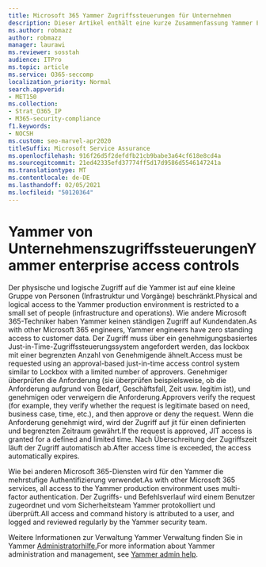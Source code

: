 ```yaml
---
title: Microsoft 365 Yammer Zugriffssteuerungen für Unternehmen
description: Dieser Artikel enthält eine kurze Zusammenfassung Yammer Enterprise Access Controls in der Produktionsumgebung.
ms.author: robmazz
author: robmazz
manager: laurawi
ms.reviewer: sosstah
audience: ITPro
ms.topic: article
ms.service: O365-seccomp
localization_priority: Normal
search.appverid:
- MET150
ms.collection:
- Strat_O365_IP
- M365-security-compliance
f1.keywords:
- NOCSH
ms.custom: seo-marvel-apr2020
titleSuffix: Microsoft Service Assurance
ms.openlocfilehash: 916f26d5f2defdfb21cb9babe3a64cf618e8cd4a
ms.sourcegitcommit: 21ed42335efd37774ff5d17d9586d5546147241a
ms.translationtype: MT
ms.contentlocale: de-DE
ms.lasthandoff: 02/05/2021
ms.locfileid: "50120364"
---
```

# <a name="yammer-enterprise-access-controls"></a><span data-ttu-id="06961-103">Yammer von Unternehmenszugriffssteuerungen</span><span class="sxs-lookup"><span data-stu-id="06961-103">Yammer enterprise access controls</span></span> 

<span data-ttu-id="06961-104">Der physische und logische Zugriff auf die Yammer ist auf eine kleine Gruppe von Personen (Infrastruktur und Vorgänge) beschränkt.</span><span class="sxs-lookup"><span data-stu-id="06961-104">Physical and logical access to the Yammer production environment is restricted to a small set of people (infrastructure and operations).</span></span> <span data-ttu-id="06961-105">Wie andere Microsoft 365-Techniker haben Yammer keinen ständigen Zugriff auf Kundendaten.</span><span class="sxs-lookup"><span data-stu-id="06961-105">As with other Microsoft 365 engineers, Yammer engineers have zero standing access to customer data.</span></span> <span data-ttu-id="06961-106">Der Zugriff muss über ein genehmigungsbasiertes Just-in-Time-Zugriffssteuerungssystem angefordert werden, das lockbox mit einer begrenzten Anzahl von Genehmigende ähnelt.</span><span class="sxs-lookup"><span data-stu-id="06961-106">Access must be requested using an approval-based just-in-time access control system similar to Lockbox with a limited number of approvers.</span></span> <span data-ttu-id="06961-107">Genehmiger überprüfen die Anforderung (sie überprüfen beispielsweise, ob die Anforderung aufgrund von Bedarf, Geschäftsfall, Zeit usw. legitim ist), und genehmigen oder verweigern die Anforderung.</span><span class="sxs-lookup"><span data-stu-id="06961-107">Approvers verify the request (for example, they verify whether the request is legitimate based on need, business case, time, etc.), and then approve or deny the request.</span></span> <span data-ttu-id="06961-108">Wenn die Anforderung genehmigt wird, wird der Zugriff auf jit für einen definierten und begrenzten Zeitraum gewährt.</span><span class="sxs-lookup"><span data-stu-id="06961-108">If the request is approved, JIT access is granted for a defined and limited time.</span></span> <span data-ttu-id="06961-109">Nach Überschreitung der Zugriffszeit läuft der Zugriff automatisch ab.</span><span class="sxs-lookup"><span data-stu-id="06961-109">After access time is exceeded, the access automatically expires.</span></span>

<span data-ttu-id="06961-110">Wie bei anderen Microsoft 365-Diensten wird für den Yammer die mehrstufige Authentifizierung verwendet.</span><span class="sxs-lookup"><span data-stu-id="06961-110">As with other Microsoft 365 services, all access to the Yammer production environment uses multi-factor authentication.</span></span> <span data-ttu-id="06961-111">Der Zugriffs- und Befehlsverlauf wird einem Benutzer zugeordnet und vom Sicherheitsteam Yammer protokolliert und überprüft.</span><span class="sxs-lookup"><span data-stu-id="06961-111">All access and command history is attributed to a user, and logged and reviewed regularly by the Yammer security team.</span></span>

<span data-ttu-id="06961-112">Weitere Informationen zur Verwaltung Yammer Verwaltung finden Sie in Yammer [Administratorhilfe.](/yammer/yammer-landing-page)</span><span class="sxs-lookup"><span data-stu-id="06961-112">For more information about Yammer administration and management, see [Yammer admin help](/yammer/yammer-landing-page).</span></span>